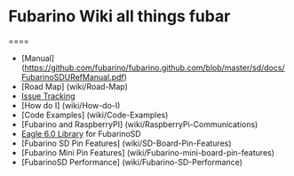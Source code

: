 # Fubarino Wiki all things fubar
====
* [Manual] (https://github.com/fubarino/fubarino.github.com/blob/master/sd/docs/FubarinoSDURefManual.pdf)
* [Road Map] (wiki/Road-Map)
* [Issue Tracking](https://github.com/fubarino/fubarino/issues) 
* [How do I] (wiki/How-do-I)
* [Code Examples] (wiki/Code-Examples)
* [Fubarino and RaspberryPI] (wiki/RaspberryPi-Communications)
* [Eagle 6.0 Library](https://github.com/EmbeddedMan/SchmalzHausEagleLibs) for FubarinoSD
* [Fubarino SD Pin Features] (wiki/SD-Board-Pin-Features)
* [Fubarino Mini Pin Features] (wiki/Fubarino-mini-board-pin-features)
* [FubarinoSD Performance] (wiki/Fubarino-SD-Performance)